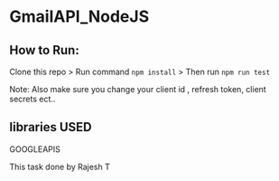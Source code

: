 # GmailAPI_NodeJS

## How to Run:

Clone this repo > Run command `npm install`  > Then run `npm run test` 

Note: Also make sure you change your client id , refresh token, client secrets ect..


## libraries USED 
GOOGLEAPIS

This task done by Rajesh T